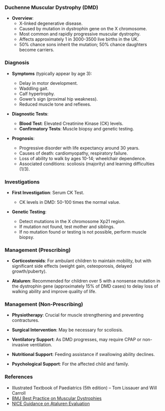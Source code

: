 ### Duchenne Muscular Dystrophy (DMD)

- **Overview**:  
  - X-linked degenerative disease.
  - Caused by mutation in dystrophin gene on the X chromosome.
  - Most common and rapidly progressive muscular dystrophy.
  - Affects approximately 1 in 3000-3500 live births in the UK.
  - 50% chance sons inherit the mutation; 50% chance daughters become carriers.

### Diagnosis

- **Symptoms** (typically appear by age 3):
  - Delay in motor development.
  - Waddling gait.
  - Calf hypertrophy.
  - Gower’s sign (proximal hip weakness).
  - Reduced muscle tone and reflexes.

- **Diagnostic Tests**:
  - **Blood Test**: Elevated Creatinine Kinase (CK) levels.
  - **Confirmatory Tests**: Muscle biopsy and genetic testing.

- **Prognosis**:
  - Progressive disorder with life expectancy around 30 years.
  - Causes of death: cardiomyopathy, respiratory failure.
  - Loss of ability to walk by ages 10-14; wheelchair dependence.
  - Associated conditions: scoliosis (majority) and learning difficulties (1/3).

### Investigations

- **First Investigation**: Serum CK Test.
  - CK levels in DMD: 50-100 times the normal value.
  
- **Genetic Testing**: 
  - Detect mutations in the X chromosome Xp21 region.
  - If mutation not found, test mother and siblings.
  - If no mutation found or testing is not possible, perform muscle biopsy.

### Management (Prescribing)

- **Corticosteroids**: For ambulant children to maintain mobility, but with significant side effects (weight gain, osteoporosis, delayed growth/puberty).
  
- **Ataluren**: Recommended for children over 5 with a nonsense mutation in the dystrophin gene (approximately 15% of DMD cases) to delay loss of walking ability and improve quality of life.

### Management (Non-Prescribing)

- **Physiotherapy**: Crucial for muscle strengthening and preventing contractures.
  
- **Surgical Intervention**: May be necessary for scoliosis.
  
- **Ventilatory Support**: As DMD progresses, may require CPAP or non-invasive ventilation.
  
- **Nutritional Support**: Feeding assistance if swallowing ability declines.

- **Psychological Support**: For the affected child and family.

### References
- Illustrated Textbook of Paediatrics (5th edition) – Tom Lissauer and Will Carroll
- [BMJ Best Practice on Muscular Dystrophies](https://bestpractice.bmj.com/topics/en-gb/969/pdf/969/Muscular%20dystrophies.pdf)
- [NICE Guidance on Ataluren Evaluation](https://www.nice.org.uk/guidance/hst3/documents/final-evaluation-determination-document)